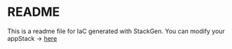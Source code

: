 # README
This is a readme file for IaC generated with StackGen.
You can modify your appStack -> [here](http://main.dev.stackgen.com/appstacks/412282cf-5874-41cf-ae58-a307f8c9b278)
